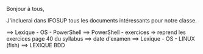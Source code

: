 Bonjour à tous,

J'incluerai dans IFOSUP tous les documents intéressants pour notre classe.

==> Lexique - OS - PowerShell
==> PowerShell - exercices => reprend les exercices page 40 du syllabus
==> date d'examen
==> Lexique - OS - LINUX (fish)
==> LEXIQUE BDD
